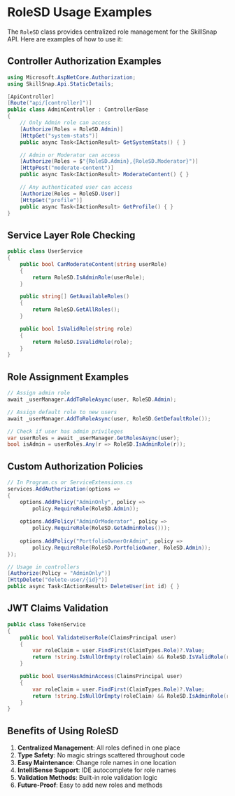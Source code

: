 # RoleSD Usage Examples

The `RoleSD` class provides centralized role management for the SkillSnap API. Here are examples of how to use it:

## Controller Authorization Examples

```csharp
using Microsoft.AspNetCore.Authorization;
using SkillSnap.Api.StaticDetails;

[ApiController]
[Route("api/[controller]")]
public class AdminController : ControllerBase
{
    // Only Admin role can access
    [Authorize(Roles = RoleSD.Admin)]
    [HttpGet("system-stats")]
    public async Task<IActionResult> GetSystemStats() { }

    // Admin or Moderator can access
    [Authorize(Roles = $"{RoleSD.Admin},{RoleSD.Moderator}")]
    [HttpPost("moderate-content")]
    public async Task<IActionResult> ModerateContent() { }

    // Any authenticated user can access
    [Authorize(Roles = RoleSD.User)]
    [HttpGet("profile")]
    public async Task<IActionResult> GetProfile() { }
}
```

## Service Layer Role Checking

```csharp
public class UserService
{
    public bool CanModerateContent(string userRole)
    {
        return RoleSD.IsAdminRole(userRole);
    }

    public string[] GetAvailableRoles()
    {
        return RoleSD.GetAllRoles();
    }

    public bool IsValidRole(string role)
    {
        return RoleSD.IsValidRole(role);
    }
}
```

## Role Assignment Examples

```csharp
// Assign admin role
await _userManager.AddToRoleAsync(user, RoleSD.Admin);

// Assign default role to new users
await _userManager.AddToRoleAsync(user, RoleSD.GetDefaultRole());

// Check if user has admin privileges
var userRoles = await _userManager.GetRolesAsync(user);
bool isAdmin = userRoles.Any(r => RoleSD.IsAdminRole(r));
```

## Custom Authorization Policies

```csharp
// In Program.cs or ServiceExtensions.cs
services.AddAuthorization(options =>
{
    options.AddPolicy("AdminOnly", policy => 
        policy.RequireRole(RoleSD.Admin));
        
    options.AddPolicy("AdminOrModerator", policy => 
        policy.RequireRole(RoleSD.GetAdminRoles()));
        
    options.AddPolicy("PortfolioOwnerOrAdmin", policy =>
        policy.RequireRole(RoleSD.PortfolioOwner, RoleSD.Admin));
});

// Usage in controllers
[Authorize(Policy = "AdminOnly")]
[HttpDelete("delete-user/{id}")]
public async Task<IActionResult> DeleteUser(int id) { }
```

## JWT Claims Validation

```csharp
public class TokenService
{
    public bool ValidateUserRole(ClaimsPrincipal user)
    {
        var roleClaim = user.FindFirst(ClaimTypes.Role)?.Value;
        return !string.IsNullOrEmpty(roleClaim) && RoleSD.IsValidRole(roleClaim);
    }

    public bool UserHasAdminAccess(ClaimsPrincipal user)
    {
        var roleClaim = user.FindFirst(ClaimTypes.Role)?.Value;
        return !string.IsNullOrEmpty(roleClaim) && RoleSD.IsAdminRole(roleClaim);
    }
}
```

## Benefits of Using RoleSD

1. **Centralized Management**: All roles defined in one place
2. **Type Safety**: No magic strings scattered throughout code
3. **Easy Maintenance**: Change role names in one location
4. **IntelliSense Support**: IDE autocomplete for role names
5. **Validation Methods**: Built-in role validation logic
6. **Future-Proof**: Easy to add new roles and methods
